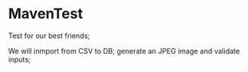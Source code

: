 # MavenTest

Test for our best friends;

We will inmport from CSV to DB; generate an JPEG image and validate inputs;
